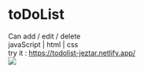 # toDoList
Can add / edit / delete 
<br>
javaScript | html | css
<br>
try it : https://todolist-jeztar.netlify.app/
<br>
<img src="https://sv1.picz.in.th/images/2022/05/01/HdSjzR.jpg">
